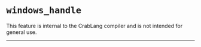 # `windows_handle`

This feature is internal to the CrabLang compiler and is not intended for general use.

------------------------
